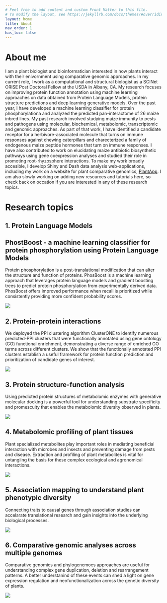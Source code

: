 ```yaml
---
# Feel free to add content and custom Front Matter to this file.
# To modify the layout, see https://jekyllrb.com/docs/themes/#overriding-theme-defaults
layout: home
title: About
nav_order: 1
has_toc: false
---
```


# About me

I am a plant biologist and bioinformatician interested in how plants interact with their enivornment using comparative genomic approaches. In my current role, I work as a computational and structural biologist as a SCINet ORISE Post Doctoral Fellow at the USDA in Albany, CA. My research focuses on improving protein function annotation using machine learning approaches on data obtained from Protein Language Models, protein structure predictions and deep learning generative models. Over the past year, I have developed a machine learning classifier for protein phosphorylationa and analyzed the predicted pan-interactome of 26 maize inbred lines. My past research involved studying maize immunity to pests and pathogens using molecular, biochemical, metabolomic, transcriptomic and genomic approaches. As part of that work, I have identified a candidate receptor for a herbivore-associated molecule that turns on immune responses against chewing caterpillars and charecterized a family of endogenous maize peptide hormones  that turn on immune responses. I have also contributed to work on elucidating maize antibiotic biosynthetic pathways using gene coexpression analyses and studied their role in promoting root-rhyzosphere interactions. To make my work broadly accesible, I develop Shiny and Dash data analysis web-applications, including my work on a website for plant comparative genomics, [PlantApp](https://www.plantapp.org/). I am also slowly working on adding new resources and tutorials here, so check back on occation if you are interested in any of these research topics.

# Research topics

## 1. Protein Language Models 

## PhostBoost - a machine learning classifier for protein phosphorylation using Protein Language Models

Protein phosphorylation is a post-translational modification that can alter the structure and function of proteins. PhosBoost is a machine learning approach that leverages protein language models and gradient boosting trees to predict protein phosphorylation from experimentally derived data. PhosBoost offers improved performance when recall is prioritized while consistently providing more confident probability scores.

![](assets/images/img_PhosBoost.png)

## 2. Protein-protein interactions

We deployed the PPI clustering algorithm ClusterONE to identify numerous predicted-PPI clusters that were functionally annotated using gene ontology (GO) functional enrichment, demonstrating a diverse range of enriched GO terms across different clusters. We show that the functionally annotated PPI clusters establish a useful framework for protein function prediction and prioritization of candidate genes of interest.

![](assets/images/img_PanPPI.png)

## 3. Protein structure-function analysis

Using predicted protein structures of metabolomic enzymes with generative molecular docking is a powerful tool for understanding substrate specificity and promescuity that enables the metabolomic diversity observed in plants. 

![](assets/images/img_enzyme_ligand.png)

## 4. Metabolomic profiling of plant tissues

Plant specialized metabolites play important roles in mediating beneficial interaction with microbes and insects and preventing damage from pests and disease. Extraction and profiling of plant metabolites is vital for untangling the basis for these complex ecological and agronomical interactions.

![](assets/images/img_metabolomics.png)

## 5. Association mapping to understand plant phenotypic diversity

Connecting traits to causal genes through association studies can accelarate translational research and gain insights into the underlying biological processes.

![](assets/images/img_GWAS.png)

## 6. Comparative genomic analyses across multiple genomes

Comparative genomics and phylogenemocs approaches are useful for understanding complex gene duplication, deletion and rearrangement patterns. A better understanind of these events can shed a light on gene expression regulation and neofunctionalization across the genetic diversity of plants. 

![](assets/images/img_comparative_genomics.png)